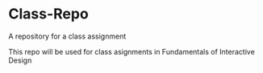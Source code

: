 # Class-Repo
A repository for a class assignment

This repo will be used for class asignments in Fundamentals of Interactive Design
